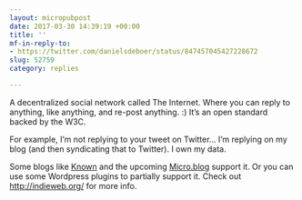 ```yaml
---
layout: micropubpost
date: 2017-03-30 14:39:19 +00:00
title: ''
mf-in-reply-to:
- https://twitter.com/danielsdeboer/status/847457045427228672
slug: 52759
category: replies

---
```

A decentralized social network called The Internet. Where you can reply to anything, like anything, and re-post anything. :) It’s an open standard backed by the W3C.

For example, I’m not replying to your tweet on Twitter… I’m replying on my blog (and then syndicating that to Twitter). I own my data.

Some blogs like [Known](https://withknown.com/) and the upcoming [Micro.blog](https://micro.blog) support it. Or you can use some Wordpress plugins to partially support it. Check out http://indieweb.org/ for more info.
